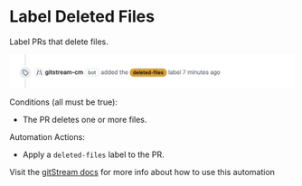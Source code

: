 # Label Deleted Files

Label PRs that delete files.

![Label Deleted Files](label_deleted_files.png)

Conditions (all must be true):
* The PR deletes one or more files.

Automation Actions:
* Apply a `deleted-files` label to the PR.

Visit the [gitStream docs](https://docs.gitstream.cm/) for more info about how to use this automation



